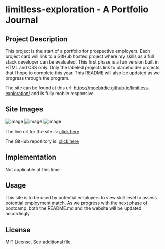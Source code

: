 # limitless-exploration - A Portfolio Journal

## Project Description
This project is the start of a portfolio for prospective employers.  Each project card will link to a GitHub hosted project where my skills as a full stack developer can be evaluated.  This first phase is a fun version built in HTML and CSS only.  Only the labeled projects link to placeholder projects that I hope to complete this year.  This README will also be updated as we progress through the program.

The site can be found at this url: https://moebirdie.github.io/limitless-exploration/  and is fully mobile responsive.  



## Site Images

![image](https://user-images.githubusercontent.com/93432701/234470938-f775adac-06d7-4dbb-afe0-619e3e045635.png)
![image](https://user-images.githubusercontent.com/93432701/234470997-f287f50f-c6f3-44ad-8feb-122e077dece7.png)
![image](https://user-images.githubusercontent.com/93432701/234471017-9aee9d0d-b199-4065-8b26-dcb06b9a58da.png)

The live url for the site is: [click here](https://moebirdie.github.io/limitless-exploration)

The GitHub repository is: [click here](https://github.com/Moebirdie/limitless-exploration)

## Implementation
Not applicable at this time

## Usage
This site is to be used by potential employers to view skill level to assess potential employment match. As we progress with the next phase of bootcamp, both the README.md and the website will be updated accordingly.

## License
MIT License. See additional file.
